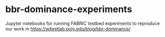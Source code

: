 # bbr-dominance-experiments
Jupyter notebooks for running FABRIC testbed experiments to reproduce our work in https://witestlab.poly.edu/blog/bbr-dominance/

